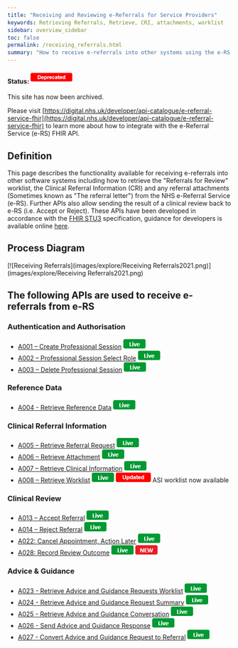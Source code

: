 ```yaml
---
title: "Receiving and Reviewing e-Referrals for Service Providers"
keywords: Retrieving Referrals, Retrieve, CRI, attachments, worklist
sidebar: overview_sidebar
toc: false
permalink: /receiving_referrals.html
summary: "How to receive e-referrals into other systems using the e-RS integration APIs"
---
```


#### Status: ![Deprecated](images/icons/api_deprecated.png)

This site has now been archived.

Please visit [https://digital.nhs.uk/developer/api-catalogue/e-referral-service-fhir](https://digital.nhs.uk/developer/api-catalogue/e-referral-service-fhir) to learn more about how to integrate with the e-Referral Service (e-RS) FHIR API.

## Definition

This page describes the functionality available for receiving e-referrals into other software systems including how to retrieve the "Referrals for Review" worklist, the Clinical Referral Information (CRI) and any referral attachments (Sometimes known as "The referral letter") from the NHS e-Referral Service (e-RS). Further APIs also allow sending the result of a clinical review back to e-RS (i.e. Accept or Reject). These APIs have been developed in accordance with the [FHIR STU3](http://hl7.org/fhir/STU3/) specification, guidance for developers is available online [here](http://hl7.org/fhir/STU3/overview-dev.html).

## Process Diagram

[![Receiving Referrals](images/explore/Receiving Referrals2021.png)](images/explore/Receiving Referrals2021.png)  

## The following APIs are used to receive e-referrals from e-RS

### Authentication and Authorisation
* [A001 – Create Professional Session](explore_endpoint_a001.html) ![Live](images/icons/api_live.png)
* [A002 – Professional Session Select Role](explore_endpoint_a002.html) ![Live](images/icons/api_live.png)
* [A003 – Delete Professional Session](explore_endpoint_a003.html) ![Live](images/icons/api_live.png)

### Reference Data
* [A004 - Retrieve Reference Data](explore_endpoint_a004.html) ![Live](images/icons/api_live.png)

### Clinical Referral Information
* [A005 – Retrieve Referral Request](explore_endpoint_a005.html) ![Live](images/icons/api_live.png)
* [A006 – Retrieve Attachment](explore_endpoint_a006.html) ![Live](images/icons/api_live.png)
* [A007 – Retrieve Clinical Information](explore_endpoint_a007.html) ![Live](images/icons/api_live.png)
* [A008 – Retrieve Worklist](explore_endpoint_a008.html) ![Live](images/icons/api_live.png) ![Updated](images/icons/updated.png) ASI worklist now available


### Clinical Review
* [A013 – Accept Referral](explore_endpoint_a013.html) ![Live](images/icons/api_live.png)
* [A014 – Reject Referral](explore_endpoint_a014.html) ![Live](images/icons/api_live.png)
* [A022: Cancel Appointment, Action Later](explore_endpoint_a022.html) ![Live](images/icons/api_live.png)
* [A028: Record Review Outcome](explore_endpoint_a028.html) ![Live](images/icons/api_live.png) ![NEW](images/icons/new.png)

### Advice & Guidance
* [A023 - Retrieve Advice and Guidance Requests Worklist](explore_endpoint_a023.html) ![Live](images/icons/api_live.png)
* [A024 - Retrieve Advice and Guidance Request Summary](explore_endpoint_a024.html) ![Live](images/icons/api_live.png)
* [A025 - Retrieve Advice and Guidance Conversation](explore_endpoint_a025.html) ![Live](images/icons/api_live.png)
* [A026 - Send Advice and Guidance Response](explore_endpoint_a026.html) ![Live](images/icons/api_live.png)
* [A027 - Convert Advice and Guidance Request to Referral](explore_endpoint_a027.html) ![Live](images/icons/api_live.png)
